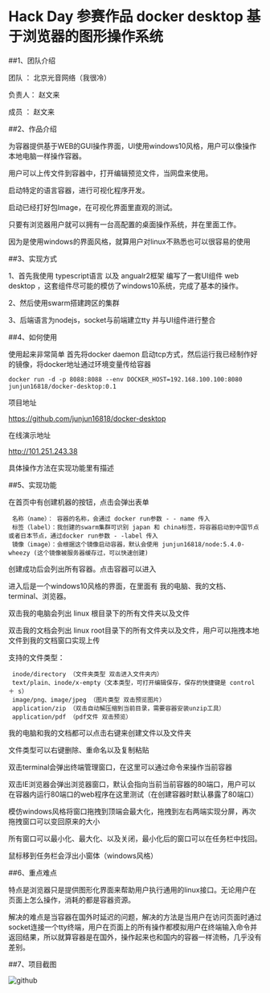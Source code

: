 # Hack Day 参赛作品 docker desktop 基于浏览器的图形操作系统

##1、团队介绍

团队    ： 北京光音网络（我很冷）

负责人： 赵文来

成员    ： 赵文来

##2、作品介绍

为容器提供基于WEB的GUI操作界面，UI使用windows10风格，用户可以像操作本地电脑一样操作容器。

用户可以上传文件到容器中，打开编辑预览文件，当网盘来使用。

启动特定的语言容器，进行可视化程序开发。

启动已经打好包Image，在可视化界面里直观的测试。

只要有浏览器用户就可以拥有一台高配置的桌面操作系统，并在里面工作。

因为是使用windows的界面风格，就算用户对linux不熟悉也可以很容易的使用

##3、实现方式

1、首先我使用 typescript语言 以及 angualr2框架 编写了一套UI组件 web desktop ，这套组件尽可能的模仿了windows10系统，完成了基本的操作。

2、然后使用swarm搭建跨区的集群

3、后端语言为nodejs，socket与前端建立tty 并与UI组件进行整合

##4、如何使用

使用起来非常简单 首先将docker daemon 启动tcp方式，然后运行我已经制作好的镜像，将docker地址通过环境变量传给容器
```
docker run -d -p 8088:8088 --env DOCKER_HOST=192.168.100.100:8080 junjun16818/docker-desktop:0.1
```
项目地址

https://github.com/junjun16818/docker-desktop

在线演示地址

http://101.251.243.38

具体操作方法在实现功能里有描述

##5、实现功能

在首页中有创建机器的按钮，点击会弹出表单

     名称（name）： 容器的名称，会通过 docker run参数 - - name 传入
     标签（label）：我创建的swarm集群可识别 japan 和 china标签，将容器启动到中国节点或者日本节点，通过docker run参数 - -label 传入
     镜像（image）：会根据这个镜像启动容器，默认会使用 junjun16818/node:5.4.0-wheezy (这个镜像被服务器缓存过，可以快速创建)
     
创建成功后会列出所有容器。点击容器可以进入

进入后是一个windows10风格的界面，在里面有 我的电脑、我的文档、terminal、浏览器。

双击我的电脑会列出 linux 根目录下的所有文件夹以及文件

双击我的文档会列出 linux root目录下的所有文件夹以及文件，用户可以拖拽本地文件到我的文档窗口实现上传

支持的文件类型：

     inode/directory （文件夹类型 双击进入文件夹内）
     text/plain、inode/x-empty（文本类型，可打开编辑保存，保存的快捷键是 control ＋ s）
     image/png、image/jpeg （图片类型 双击预览图片）
     application/zip （双击自动解压缩到当前目录，需要容器安装unzip工具）
     application/pdf （pdf文件 双击预览）

我的电脑和我的文档都可以点击右键来创建文件以及文件夹

文件类型可以右键删除、重命名以及复制粘贴

双击terminal会弹出终端管理窗口，在这里可以通过命令来操作当前容器

双击IE浏览器会弹出浏览器窗口，默认会指向当前当前容器的80端口，用户可以在容器内运行80端口的web程序在这里测试（在创建容器时默认暴露了80端口）

模仿windows风格将窗口拖拽到顶端会最大化，拖拽到左右两端实现分屏，再次拖拽窗口可以变回原来的大小

所有窗口可以最小化、最大化、以及关闭，最小化后的窗口可以在任务栏中找回。

鼠标移到任务栏会浮出小窗体（windows风格）

##6、重点难点

特点是浏览器只是提供图形化界面来帮助用户执行通用的linux接口。无论用户在页面上怎么操作，消耗的都是容器资源。

解决的难点是当容器在国外时延迟的问题，解决的方法是当用户在访问页面时通过socket连接一个tty终端，用户在页面上的所有操作都模拟用户在终端输入命令并返回结果，所以就算容器是在国外，操作起来也和国内的容器一样流畅，几乎没有差别。


##7、项目截图


![github](https://github.com/junjun16818/docker-desktop/blob/master/resource/images/demo/1.jpeg "github")  

